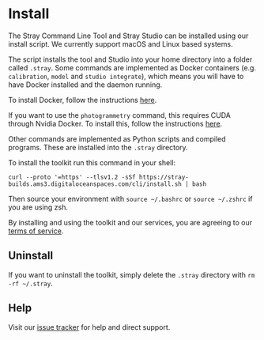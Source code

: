 # Install

The Stray Command Line Tool and Stray Studio can be installed using our install script. We currently support macOS and Linux based systems.

The script installs the tool and Studio into your home directory into a folder called `.stray`. Some commands are implemented as Docker containers (e.g. `calibration`, `model` and `studio integrate`), which means you will have to have Docker installed and the daemon running.

To install Docker, follow the instructions [here](https://docs.docker.com/get-docker/).

If you want to use the `photogrammetry` command, this requires CUDA through Nvidia Docker. To install this, follow the instructions [here](https://github.com/NVIDIA/nvidia-docker).

Other commands are implemented as Python scripts and compiled programs. These are installed into the `.stray` directory.

To install the toolkit run this command in your shell:
```
curl --proto '=https' --tlsv1.2 -sSf https://stray-builds.ams3.digitaloceanspaces.com/cli/install.sh | bash
```

Then source your environment with `source ~/.bashrc` or `source ~/.zshrc` if you are using zsh.

By installing and using the toolkit and our services, you are agreeing to our [terms of service](/terms/terms-of-service.md).

## Uninstall

If you want to uninstall the toolkit, simply delete the `.stray` directory with `rm -rf ~/.stray`.

## Help

Visit our [issue tracker](https://github.com/StrayRobots/issues) for help and direct support.
